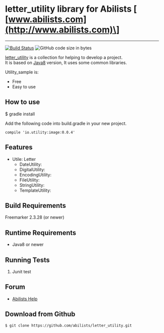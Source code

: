 # letter_utility library for Abilists \[ [www.abilists.com](http://www.abilists.com)\]
--------------------------------------------------
[![Build Status](https://travis-ci.org/abilists/letter_utility.svg?branch=master)](https://travis-ci.org/abilists/letter_utility)
![GitHub code size in bytes](https://img.shields.io/github/languages/code-size/abilists/letter_utility)


[letter_utility][1] is a collection for helping to develop a project.  
It is based on [Java8][2] version, It uses some common libraries.

Utility_sample is:

  * Free
  * Easy to use

How to use
---------------------
$ gradle install

Add the following code into build.gradle in your new project.
```
compile 'io.utility:image:0.0.4'
```

Features
-------------
   * Utile: Letter
     * DateUtility:
     * DigitalUtility:
     * EncodingUtility:
     * FileUtility:
     * StringUtility:
     * TemplateUtility:

Build Requirements
------------------

Freemarker 2.3.28 (or newer)


Runtime Requirements
--------------------
  * Java8 or newer


Running Tests
--------------------

1. Junit test


Forum
-----
  * [Abilists Help][3]


Download from Github
--------------------

    $ git clone https://github.com/abilists/letter_utility.git


[1]: https://github.com/abilists/letter_utility "letter_utility"
[2]: https://github.com/ojdkbuild/ojdkbuild "Java8"
[3]: http://www.abilists.com/home/help/ "Abilists Help"
